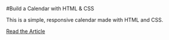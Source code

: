 #Build a Calendar with HTML &amp; CSS

This is a simple, responsive calendar made with HTML and CSS.

[Read the Article](https://angelajholden.com/demo/html-css-calendar)